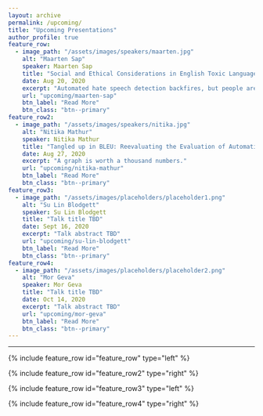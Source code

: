 ```yaml
---
layout: archive
permalink: /upcoming/
title: "Upcoming Presentations"
author_profile: true
feature_row: 
  - image_path: "/assets/images/speakers/maarten.jpg"
    alt: "Maarten Sap"
    speaker: Maarten Sap
    title: "Social and Ethical Considerations in English Toxic Language Detection"
    date: Aug 20, 2020
    excerpt: "Automated hate speech detection backfires, but people are awful online so maybe we should just cancel the internet."
    url: "upcoming/maarten-sap"
    btn_label: "Read More"
    btn_class: "btn--primary"
feature_row2:
  - image_path: "/assets/images/speakers/nitika.jpg"
    alt: "Nitika Mathur"
    speaker: Nitika Mathur
    title: "Tangled up in BLEU: Reevaluating the Evaluation of Automatic Machine Translation Evaluation Metrics"
    date: Aug 27, 2020
    excerpt: "A graph is worth a thousand numbers."
    url: "upcoming/nitika-mathur"
    btn_label: "Read More"
    btn_class: "btn--primary"
feature_row3:
  - image_path: "/assets/images/placeholders/placeholder1.png"
    alt: "Su Lin Blodgett"
    speaker: Su Lin Blodgett
    title: "Talk title TBD"
    date: Sept 16, 2020
    excerpt: "Talk abstract TBD"
    url: "upcoming/su-lin-blodgett"
    btn_label: "Read More"
    btn_class: "btn--primary"
feature_row4:
  - image_path: "/assets/images/placeholders/placeholder2.png"
    alt: "Mor Geva"
    speaker: Mor Geva
    title: "Talk title TBD"
    date: Oct 14, 2020
    excerpt: "Talk abstract TBD"
    url: "upcoming/mor-geva"
    btn_label: "Read More"
    btn_class: "btn--primary"
---
```


<hr>

{% include feature_row id="feature_row" type="left" %}

{% include feature_row id="feature_row2" type="right" %}

{% include feature_row id="feature_row3" type="left" %}

{% include feature_row id="feature_row4" type="right" %}
